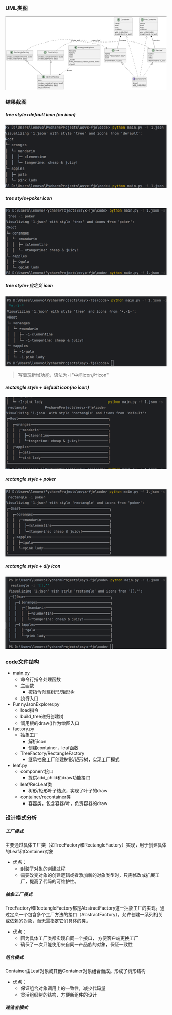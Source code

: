 <a name="MSP75"></a>
### UML类图
![UML](UML.png)

<a name="lLBY5"></a>
### 结果截图
<a name="CmMTj"></a>
##### tree style+default icon (no icon)
![res1.png](res/res1-1.png)
<a name="vLmDk"></a>
##### tree style+poker icon
![res2.png](res/res1-3.png)
<a name="fQexS"></a>
##### tree style+自定义 icon
![res3.png](res/res1-2.png)
> 写着玩新增功能，语法为-i "中间icon,叶icon"

<a name="sBa6m"></a>
##### rectangle style + default icon(no icon)
![image.png](res/res2-2.png)
<a name="rQnBH"></a>
##### rectangle style + poker
![image.png](res/res2-1.png)
<a name="V0lUn"></a>
##### rectangle style + diy icon
![image.png](res/res2-3.png)
<a name="YpG7N"></a>
### code文件结构

- main.py
   - 命令行指令处理函数
   - 主函数
      - 按指令创建树形/矩形树
   - 执行入口
- FunnyJsonExplorer.py
   - load指令
   - build_tree递归创建树
   - 调用根的draw()作为绘图入口
- factory.py
   - 抽象工厂
      - 解析icon
      - 创建container，leaf函数
   - TreeFactory/RectangleFactory
      - 继承抽象工厂创建树形/矩形树，实现工厂模式
- leaf.py
   - component接口
      - 提供add_child和draw功能接口
   - leaf/RecLeaf类
      - 树形/矩形叶子结点，实现了叶子的draw
   - container/recontainer类
      - 容器类，包含容器/叶，负责容器的draw
<a name="swVVE"></a>
### 设计模式分析
<a name="sOr8o"></a>
##### 工厂模式
主要通过具体工厂类（如TreeFactory和RectangleFactory）实现，用于创建具体的Leaf和Container对象

- 优点：
   -  封装了对象的创建过程
   -  需要改变对象的创建逻辑或者添加新的对象类型时，只需修改或扩展工厂，提高了代码的可维护性。  
<a name="ipXpf"></a>
##### 抽象工厂模式
TreeFactory和RectangleFactory都是AbstractFactory这一抽象工厂的实现。通过定义一个包含多个工厂方法的接口（AbstractFactory），允许创建一系列相关或依赖的对象，而无需指定它们具体的类。  

- 优点：
   -  因为具体工厂类都实现自同一个接口， 方便客户端更换工厂
   -  确保了一次只能使用来自同一产品族的对象，保证一致性
<a name="CyTRM"></a>
##### 组合模式
Container由Leaf对象或其他Container对象组合而成。形成了树形结构

- 优点：
   - 保证组合对象调用上的一致性，减少代码量
   - 灵活组织树的结构，方便新组件的设计
<a name="PlnTu"></a>
##### 建造者模式

